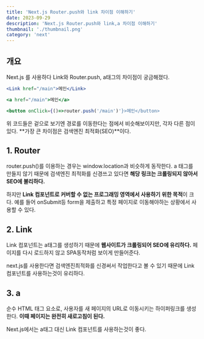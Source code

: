 ```yaml
---
title: 'Next.js Router.push와 link 차이점 이해하기'
date: 2023-09-29
description: 'Next.js Router.push와 link,a 차이점 이해하기'
thumbnail: './thumbnail.png'
category: 'next'
---
```


## 개요

Next.js 를 사용하다 Link와 Router.push, a태그의 차이점이 궁금해졌다.

```jsx
<Link href="/main">메인</Link>

<a href="/main">메인</a>

<button onClick={()=>router.push('/main')'}>메인</button>
```

위 코드들은 겉으로 보기엔 경로를 이동한다는 점에서 비슷해보이지만, 각자 다른 점이 있다. **가장 큰 차이점은 검색엔진 최적화(SEO)**이다.

## 1. Router

router.push()를 이용하는 경우는 window.location과 비슷하게 동작한다. a 태그를 만들지 않기 때문에 검색엔진 최적화를 신경쓰고 있다면 **해당 링크는 크롤링되지 않아서 SEO에 불리하다.**

하지만 **Link 컴포넌트로 커버할 수 없는 프로그래밍 영역에서 사용하기 위한 목적**이 크다. 예를 들어 onSubmit등 form을 제출하고 특정 페이지로 이동해야하는 상황에서 사용할 수 있다.

## 2. Link

Link 컴포넌트는 a태그를 생성하기 때문에 **웹사이트가 크롤링되어 SEO에 유리하다.** 페이지를 다시 로드하지 않고 SPA동작처럼 보이게 만들어준다.

next.js를 사용한다면 검색엔진최적화를 신경써서 작업한다고 볼 수 있기 때문에 Link 컴포넌트를 사용하는것이 유리하다.

## 3. a

순수 HTML 태그 요소로, 사용자를 새 페이지의 URL로 이동시키는 하이퍼링크를 생성한다. **이때 페이지는 완전히 새로고침이 된다.**

Next.js에서는 a태그 대신 Link 컴포넌트를 사용하는것이 좋다.

